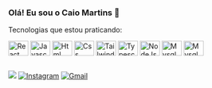 ### Olá! Eu sou o Caio Martins 🙂
<!-- <br>

-  Atualmente estou estudando React, Tailwind, Typescript, NodeJs, Mysql -->


<p>Tecnologias que estou praticando:</p>
<div style='display:inline_block'>
<img align="center" alt="React" height="30" width="40" title='React' src="https://cdn.jsdelivr.net/gh/devicons/devicon/icons/react/react-original.svg" />
  
<img align="center" alt="Javascript"  height="30" title='Javascript' width="40" src="https://cdn.jsdelivr.net/gh/devicons/devicon/icons/javascript/javascript-original.svg" />

<img align="center" alt="Html" height="30" width="40" title='Html' src="https://cdn.jsdelivr.net/gh/devicons/devicon/icons/html5/html5-original.svg" />

<img align="center" alt="Css" height="30" width="40" title='Css' src="https://cdn.jsdelivr.net/gh/devicons/devicon/icons/css3/css3-original.svg" />

<img align="center" alt="Tailwind" height="30" width="40" title='Tailwind' src="https://cdn.jsdelivr.net/gh/devicons/devicon/icons/tailwindcss/tailwindcss-plain.svg" />

<img align="center" alt="Typescript" height="30" width="40" title='Typescript' src="https://cdn.jsdelivr.net/gh/devicons/devicon/icons/typescript/typescript-original.svg" />

<img align="center" alt="NodeJs" height="30" width="40" title='NodeJs' src="https://cdn.jsdelivr.net/gh/devicons/devicon/icons/nodejs/nodejs-original.svg" />

<img align="center" alt="Mysql" height="30" width="40" title='Mysql' src="https://cdn.jsdelivr.net/gh/devicons/devicon/icons/mysql/mysql-original.svg" />

<img  align="center" alt="Mysql" height="30" width="40" title='Git' src="https://cdn.jsdelivr.net/gh/devicons/devicon/icons/git/git-original.svg" />
    </div>      

##


<div>
  <a href="https://www.linkedin.com/in/caio-mendes-2aa971273/" target="_blank"><img  src="https://img.shields.io/badge/LinkedIn-%23333?style=for-the-badge&logo=linkedin&logoColor=white" /></a>
   <a href="https://www.instagram.com/caiiommr/" target="_blank"><img src="https://img.shields.io/badge/-Instagram-%23333?style=for-the-badge&logo=instagram&logoColor=white" alt="Instagram" target="_blank"></a>
    <a href = "mailto:caio03martins@gmail.com"><img src="https://img.shields.io/badge/-Gmail-%23333?style=for-the-badge&logo=gmail&logoColor=white" alt="Gmail" target="_blank"></a>
   
</div>

